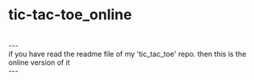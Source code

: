 # tic-tac-toe_online
<br>
---
<br>
if you have read the readme file of my 'tic_tac_toe' repo. then this is the online version of it
<br>
---
